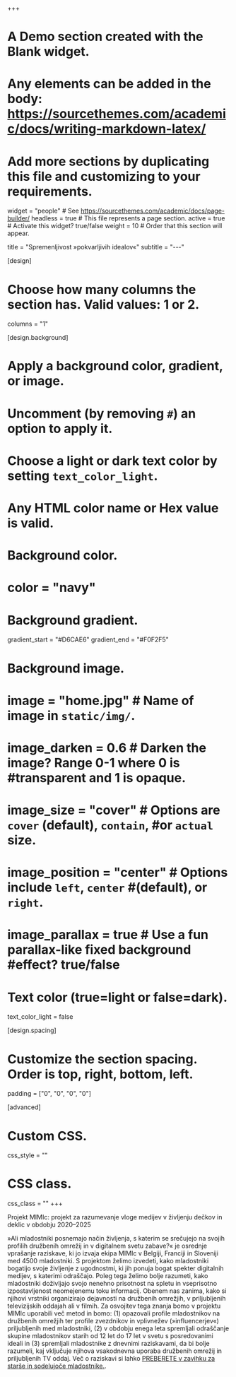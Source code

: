+++
# A Demo section created with the Blank widget.
# Any elements can be added in the body: https://sourcethemes.com/academic/docs/writing-markdown-latex/
# Add more sections by duplicating this file and customizing to your requirements.

widget = "people"  # See https://sourcethemes.com/academic/docs/page-builder/
headless = true  # This file represents a page section.
active = true  # Activate this widget? true/false
weight = 10  # Order that this section will appear.

title = "Spremenljivost »pokvarljivih idealov«"
subtitle = "---"

[design]
  # Choose how many columns the section has. Valid values: 1 or 2.
  columns = "1"

[design.background]
  # Apply a background color, gradient, or image.
  #   Uncomment (by removing `#`) an option to apply it.
  #   Choose a light or dark text color by setting `text_color_light`.
  #   Any HTML color name or Hex value is valid.

  # Background color.
  # color = "navy"
  
  # Background gradient.
  gradient_start = "#D6CAE6"
  gradient_end = "#F0F2F5"
  
  # Background image.
#  image = "home.jpg"  # Name of image in `static/img/`.
#  image_darken = 0.6  # Darken the image? Range 0-1 where 0 is #transparent and 1 is opaque.
#  image_size = "cover"  #  Options are `cover` (default), `contain`, #or `actual` size.
#  image_position = "center"  # Options include `left`, `center` #(default), or `right`.
#  image_parallax = true  # Use a fun parallax-like fixed background #effect? true/false

  # Text color (true=light or false=dark).
  text_color_light = false

[design.spacing]
  # Customize the section spacing. Order is top, right, bottom, left.
  padding = ["0", "0", "0", "0"]

[advanced]
 # Custom CSS. 
 css_style = ""
 
 # CSS class.
 css_class = ""
+++

Projekt MIMIc: projekt za razumevanje vloge medijev v življenju dečkov in deklic v obdobju 2020–2025

»Ali mladostniki posnemajo način življenja, s katerim se srečujejo na svojih profilih družbenih omrežij in v digitalnem svetu zabave?« je osrednje vprašanje raziskave, ki jo izvaja ekipa MIMIc v Belgiji, Franciji in Sloveniji med 4500 mladostniki. S projektom želimo izvedeti, kako mladostniki bogatijo svoje življenje z ugodnostmi, ki jih ponuja bogat spekter digitalnih medijev, s katerimi odraščajo. Poleg tega želimo bolje razumeti, kako mladostniki doživljajo svojo nenehno prisotnost na spletu in vseprisotno izpostavljenost neomejenemu toku informacij. Obenem nas zanima, kako si njihovi vrstniki organizirajo dejavnosti na družbenih omrežjih, v priljubljenih televizijskih oddajah ali v filmih. Za osvojitev tega znanja bomo v projektu MIMIc uporabili več metod in bomo: (1) opazovali profile mladostnikov na družbenih omrežjih ter profile zvezdnikov in vplivnežev (»influencerjev«) priljubljenih med mladostniki, (2) v obdobju enega leta spremljali odraščanje skupine mladostnikov starih od 12 let do 17 let v svetu s posredovanimi ideali in (3) spremljali mladostnike z dnevnimi raziskavami, da bi bolje razumeli, kaj vključuje njihova vsakodnevna uporaba družbenih omrežij in priljubljenih TV oddaj. Več o raziskavi si lahko [PREBERETE v zavihku za starše in sodelujoče mladostnike.](http://www.projectmimic.eu/sl/parents/).